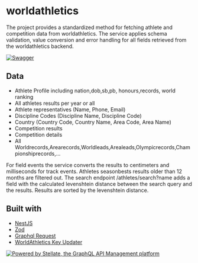 # worldathletics

The project provides a standardized method for fetching athlete and competition data from worldathletics. The service applies schema validation, value conversion and error handling for all fields retrieved from the worldathletics backend.

[![Swagger](https://img.shields.io/badge/-Swagger-%23Clojure?style=for-the-badge&logo=swagger&logoColor=white)](https://worldathletics.nimarion.de/swagger)

## Data

- Athlete Profile including nation,dob,sb,pb, honours,records, world ranking
- All athletes results per year or all
- Athlete representatives (Name, Phone, Email)
- Discipline Codes (Discipline Name, Discipline Code)
- Country (Country Code, Country Name, Area Code, Area Name)
- Competition results
- Competition details
- All Worldrecords,Arearecords,Worldleads,Arealeads,Olympicrecords,Championshiprecords,...
  
For field events the service converts the results to centimeters and milliseconds for track events. Athletes seasonbests results older than 12 months are filtered out. The search endpoint /athletes/search?name adds a field with the calculated levenshtein distance between the search query and the results. Results are sorted by the levenshtein distance. 

## Built with 

- [NestJS](https://nestjs.com/)
- [Zod](https://zod.dev/)
- [Graphql Request](https://github.com/jasonkuhrt/graphql-request)
- [WorldAthletics Key Updater](https://github.com/nimarion/worldathletics_key_updater)


<a href="https://stellate.co/?ref=powered-by">
  <img
    src="https://stellate.co/badge.svg"
    alt="Powered by Stellate, the GraphQL API Management platform"
  />
</a>

